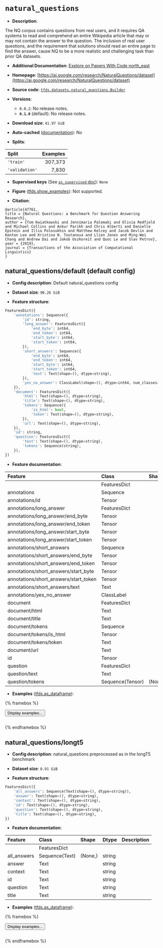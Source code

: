 <div itemscope itemtype="http://schema.org/Dataset">
  <div itemscope itemprop="includedInDataCatalog" itemtype="http://schema.org/DataCatalog">
    <meta itemprop="name" content="TensorFlow Datasets" />
  </div>
  <meta itemprop="name" content="natural_questions" />
  <meta itemprop="description" content="The NQ corpus contains questions from real users, and it requires QA systems to&#10;read and comprehend an entire Wikipedia article that may or may not contain the&#10;answer to the question. The inclusion of real user questions, and the&#10;requirement that solutions should read an entire page to find the answer, cause&#10;NQ to be a more realistic and challenging task than prior QA datasets.&#10;&#10;To use this dataset:&#10;&#10;```python&#10;import tensorflow_datasets as tfds&#10;&#10;ds = tfds.load(&#x27;natural_questions&#x27;, split=&#x27;train&#x27;)&#10;for ex in ds.take(4):&#10;  print(ex)&#10;```&#10;&#10;See [the guide](https://www.tensorflow.org/datasets/overview) for more&#10;informations on [tensorflow_datasets](https://www.tensorflow.org/datasets).&#10;&#10;" />
  <meta itemprop="url" content="https://www.tensorflow.org/datasets/catalog/natural_questions" />
  <meta itemprop="sameAs" content="https://ai.google.com/research/NaturalQuestions/dataset" />
  <meta itemprop="citation" content="@article{47761,&#10;title = {Natural Questions: a Benchmark for Question Answering Research},&#10;author = {Tom Kwiatkowski and Jennimaria Palomaki and Olivia Redfield and Michael Collins and Ankur Parikh and Chris Alberti and Danielle Epstein and Illia Polosukhin and Matthew Kelcey and Jacob Devlin and Kenton Lee and Kristina N. Toutanova and Llion Jones and Ming-Wei Chang and Andrew Dai and Jakob Uszkoreit and Quoc Le and Slav Petrov},&#10;year = {2019},&#10;journal = {Transactions of the Association of Computational Linguistics}&#10;}" />
</div>

# `natural_questions`


*   **Description**:

The NQ corpus contains questions from real users, and it requires QA systems to
read and comprehend an entire Wikipedia article that may or may not contain the
answer to the question. The inclusion of real user questions, and the
requirement that solutions should read an entire page to find the answer, cause
NQ to be a more realistic and challenging task than prior QA datasets.

*   **Additional Documentation**:
    <a class="button button-with-icon" href="https://paperswithcode.com/dataset/natural-questions">
    Explore on Papers With Code
    <span class="material-icons icon-after" aria-hidden="true"> north_east
    </span> </a>

*   **Homepage**:
    [https://ai.google.com/research/NaturalQuestions/dataset](https://ai.google.com/research/NaturalQuestions/dataset)

*   **Source code**:
    [`tfds.datasets.natural_questions.Builder`](https://github.com/tensorflow/datasets/tree/master/tensorflow_datasets/datasets/natural_questions/natural_questions_dataset_builder.py)

*   **Versions**:

    *   `0.0.2`: No release notes.
    *   **`0.1.0`** (default): No release notes.

*   **Download size**: `41.97 GiB`

*   **Auto-cached**
    ([documentation](https://www.tensorflow.org/datasets/performances#auto-caching)):
    No

*   **Splits**:

Split          | Examples
:------------- | -------:
`'train'`      | 307,373
`'validation'` | 7,830

*   **Supervised keys** (See
    [`as_supervised` doc](https://www.tensorflow.org/datasets/api_docs/python/tfds/load#args)):
    `None`

*   **Figure**
    ([tfds.show_examples](https://www.tensorflow.org/datasets/api_docs/python/tfds/visualization/show_examples)):
    Not supported.

*   **Citation**:

```
@article{47761,
title = {Natural Questions: a Benchmark for Question Answering Research},
author = {Tom Kwiatkowski and Jennimaria Palomaki and Olivia Redfield and Michael Collins and Ankur Parikh and Chris Alberti and Danielle Epstein and Illia Polosukhin and Matthew Kelcey and Jacob Devlin and Kenton Lee and Kristina N. Toutanova and Llion Jones and Ming-Wei Chang and Andrew Dai and Jakob Uszkoreit and Quoc Le and Slav Petrov},
year = {2019},
journal = {Transactions of the Association of Computational Linguistics}
}
```


## natural_questions/default (default config)

*   **Config description**: Default natural_questions config

*   **Dataset size**: `90.26 GiB`

*   **Feature structure**:

```python
FeaturesDict({
    'annotations': Sequence({
        'id': string,
        'long_answer': FeaturesDict({
            'end_byte': int64,
            'end_token': int64,
            'start_byte': int64,
            'start_token': int64,
        }),
        'short_answers': Sequence({
            'end_byte': int64,
            'end_token': int64,
            'start_byte': int64,
            'start_token': int64,
            'text': Text(shape=(), dtype=string),
        }),
        'yes_no_answer': ClassLabel(shape=(), dtype=int64, num_classes=2),
    }),
    'document': FeaturesDict({
        'html': Text(shape=(), dtype=string),
        'title': Text(shape=(), dtype=string),
        'tokens': Sequence({
            'is_html': bool,
            'token': Text(shape=(), dtype=string),
        }),
        'url': Text(shape=(), dtype=string),
    }),
    'id': string,
    'question': FeaturesDict({
        'text': Text(shape=(), dtype=string),
        'tokens': Sequence(string),
    }),
})
```

*   **Feature documentation**:

Feature                               | Class            | Shape   | Dtype  | Description
:------------------------------------ | :--------------- | :------ | :----- | :----------
                                      | FeaturesDict     |         |        |
annotations                           | Sequence         |         |        |
annotations/id                        | Tensor           |         | string |
annotations/long_answer               | FeaturesDict     |         |        |
annotations/long_answer/end_byte      | Tensor           |         | int64  |
annotations/long_answer/end_token     | Tensor           |         | int64  |
annotations/long_answer/start_byte    | Tensor           |         | int64  |
annotations/long_answer/start_token   | Tensor           |         | int64  |
annotations/short_answers             | Sequence         |         |        |
annotations/short_answers/end_byte    | Tensor           |         | int64  |
annotations/short_answers/end_token   | Tensor           |         | int64  |
annotations/short_answers/start_byte  | Tensor           |         | int64  |
annotations/short_answers/start_token | Tensor           |         | int64  |
annotations/short_answers/text        | Text             |         | string |
annotations/yes_no_answer             | ClassLabel       |         | int64  |
document                              | FeaturesDict     |         |        |
document/html                         | Text             |         | string |
document/title                        | Text             |         | string |
document/tokens                       | Sequence         |         |        |
document/tokens/is_html               | Tensor           |         | bool   |
document/tokens/token                 | Text             |         | string |
document/url                          | Text             |         | string |
id                                    | Tensor           |         | string |
question                              | FeaturesDict     |         |        |
question/text                         | Text             |         | string |
question/tokens                       | Sequence(Tensor) | (None,) | string |

*   **Examples**
    ([tfds.as_dataframe](https://www.tensorflow.org/datasets/api_docs/python/tfds/as_dataframe)):

<!-- mdformat off(HTML should not be auto-formatted) -->

{% framebox %}

<button id="displaydataframe">Display examples...</button>
<div id="dataframecontent" style="overflow-x:auto"></div>
<script>
const url = "https://storage.googleapis.com/tfds-data/visualization/dataframe/natural_questions-default-0.1.0.html";
const dataButton = document.getElementById('displaydataframe');
dataButton.addEventListener('click', async () => {
  // Disable the button after clicking (dataframe loaded only once).
  dataButton.disabled = true;

  const contentPane = document.getElementById('dataframecontent');
  try {
    const response = await fetch(url);
    // Error response codes don't throw an error, so force an error to show
    // the error message.
    if (!response.ok) throw Error(response.statusText);

    const data = await response.text();
    contentPane.innerHTML = data;
  } catch (e) {
    contentPane.innerHTML =
        'Error loading examples. If the error persist, please open '
        + 'a new issue.';
  }
});
</script>

{% endframebox %}

<!-- mdformat on -->

## natural_questions/longt5

*   **Config description**: natural_questions preprocessed as in the longT5
    benchmark

*   **Dataset size**: `8.91 GiB`

*   **Feature structure**:

```python
FeaturesDict({
    'all_answers': Sequence(Text(shape=(), dtype=string)),
    'answer': Text(shape=(), dtype=string),
    'context': Text(shape=(), dtype=string),
    'id': Text(shape=(), dtype=string),
    'question': Text(shape=(), dtype=string),
    'title': Text(shape=(), dtype=string),
})
```

*   **Feature documentation**:

Feature     | Class          | Shape   | Dtype  | Description
:---------- | :------------- | :------ | :----- | :----------
            | FeaturesDict   |         |        |
all_answers | Sequence(Text) | (None,) | string |
answer      | Text           |         | string |
context     | Text           |         | string |
id          | Text           |         | string |
question    | Text           |         | string |
title       | Text           |         | string |

*   **Examples**
    ([tfds.as_dataframe](https://www.tensorflow.org/datasets/api_docs/python/tfds/as_dataframe)):

<!-- mdformat off(HTML should not be auto-formatted) -->

{% framebox %}

<button id="displaydataframe">Display examples...</button>
<div id="dataframecontent" style="overflow-x:auto"></div>
<script>
const url = "https://storage.googleapis.com/tfds-data/visualization/dataframe/natural_questions-longt5-0.1.0.html";
const dataButton = document.getElementById('displaydataframe');
dataButton.addEventListener('click', async () => {
  // Disable the button after clicking (dataframe loaded only once).
  dataButton.disabled = true;

  const contentPane = document.getElementById('dataframecontent');
  try {
    const response = await fetch(url);
    // Error response codes don't throw an error, so force an error to show
    // the error message.
    if (!response.ok) throw Error(response.statusText);

    const data = await response.text();
    contentPane.innerHTML = data;
  } catch (e) {
    contentPane.innerHTML =
        'Error loading examples. If the error persist, please open '
        + 'a new issue.';
  }
});
</script>

{% endframebox %}

<!-- mdformat on -->